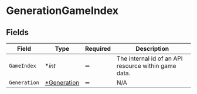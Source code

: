 # GenerationGameIndex


## Fields

| Field                                                | Type                                                 | Required                                             | Description                                          |
| ---------------------------------------------------- | ---------------------------------------------------- | ---------------------------------------------------- | ---------------------------------------------------- |
| `GameIndex`                                          | **int*                                               | :heavy_minus_sign:                                   | The internal id of an API resource within game data. |
| `Generation`                                         | [*Generation](../../models/shared/generation.md)     | :heavy_minus_sign:                                   | N/A                                                  |